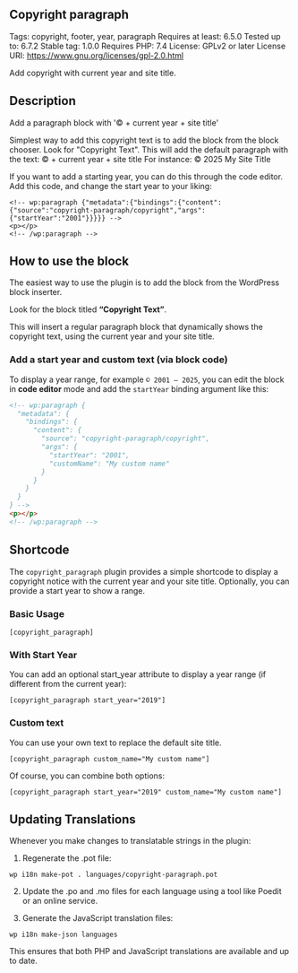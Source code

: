 ## Copyright paragraph

Tags: copyright, footer, year, paragraph
Requires at least: 6.5.0
Tested up to: 6.7.2
Stable tag: 1.0.0
Requires PHP: 7.4
License: GPLv2 or later
License URI: https://www.gnu.org/licenses/gpl-2.0.html

Add copyright with current year and site title.

## Description

Add a paragraph block with '© + current year + site title'

Simplest way to add this copyright text is to add the block from the block
chooser. Look for "Copyright Text". This will add the default paragraph with
the text: © + current year + site title
For instance: © 2025 My Site Title

If you want to add a starting year, you can do this through the code editor.
Add this code, and change the start year to your liking:

```
<!-- wp:paragraph {"metadata":{"bindings":{"content":{"source":"copyright-paragraph/copyright","args":{"startYear":"2001"}}}}} -->
<p></p>
<!-- /wp:paragraph -->
```

## How to use the block

The easiest way to use the plugin is to add the block from the WordPress block inserter.

Look for the block titled **“Copyright Text”**.

This will insert a regular paragraph block that dynamically shows the copyright text, using the current year and your site title.

### Add a start year and custom text (via block code)

To display a year range, for example `© 2001 – 2025`, you can edit the block in **code editor** mode and add the `startYear` binding argument like this:

```html
<!-- wp:paragraph {
  "metadata": {
    "bindings": {
      "content": {
        "source": "copyright-paragraph/copyright",
        "args": {
          "startYear": "2001",
          "customName": "My custom name"
        }
      }
    }
  }
} -->
<p></p>
<!-- /wp:paragraph -->
```

## Shortcode

The `copyright_paragraph` plugin provides a simple shortcode to display a copyright notice with the current year and your site title. Optionally, you can provide a start year to show a range.

### Basic Usage

```plaintext
[copyright_paragraph]
```

### With Start Year

You can add an optional start_year attribute to display a year range (if different from the current year):
```
[copyright_paragraph start_year="2019"]
```

### Custom text

You can use your own text to replace the default site title.

```
[copyright_paragraph custom_name="My custom name"]
```

Of course, you can combine both options:

```
[copyright_paragraph start_year="2019" custom_name="My custom name"]
```

## Updating Translations

Whenever you make changes to translatable strings in the plugin:

1. Regenerate the .pot file:

```
wp i18n make-pot . languages/copyright-paragraph.pot
```

2. Update the .po and .mo files for each language using a tool like Poedit or an online service.

3. Generate the JavaScript translation files:

```
wp i18n make-json languages
```

This ensures that both PHP and JavaScript translations are available and up to date.


